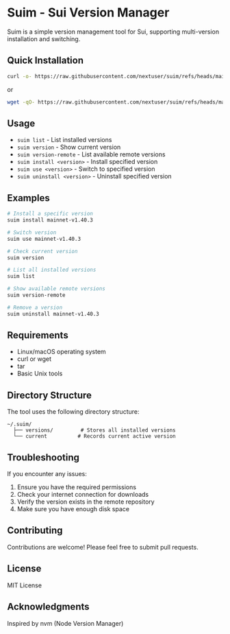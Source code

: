 # Suim - Sui Version Manager

Suim is a simple version management tool for Sui, supporting multi-version installation and switching.

## Quick Installation

```bash
curl -o- https://raw.githubusercontent.com/nextuser/suim/refs/heads/main/install.sh | bash
```

or

```bash
wget -qO- https://raw.githubusercontent.com/nextuser/suim/refs/heads/main/install.sh | bash
```

## Usage

- `suim list` - List installed versions
- `suim version` - Show current version
- `suim version-remote` - List available remote versions
- `suim install <version>` - Install specified version
- `suim use <version>` - Switch to specified version
- `suim uninstall <version>` - Uninstall specified version

## Examples

```bash
# Install a specific version
suim install mainnet-v1.40.3

# Switch version
suim use mainnet-v1.40.3

# Check current version
suim version

# List all installed versions
suim list

# Show available remote versions
suim version-remote

# Remove a version
suim uninstall mainnet-v1.40.3
```

## Requirements

- Linux/macOS operating system
- curl or wget
- tar
- Basic Unix tools

## Directory Structure

The tool uses the following directory structure:
```
~/.suim/
  ├── versions/         # Stores all installed versions
  └── current          # Records current active version
```

## Troubleshooting

If you encounter any issues:

1. Ensure you have the required permissions
2. Check your internet connection for downloads
3. Verify the version exists in the remote repository
4. Make sure you have enough disk space

## Contributing

Contributions are welcome! Please feel free to submit pull requests.

## License

MIT License

## Acknowledgments

Inspired by nvm (Node Version Manager)
